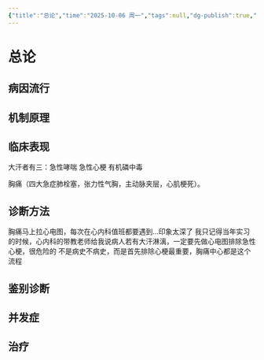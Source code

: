 ```yaml
---
{"title":"总论","time":"2025-10-06 周一","tags":null,"dg-publish":true,"permalink":"/200 学习/208 内科学/第03篇 心血管系统/第01章 总论/总论/","dgPassFrontmatter":true,"created":"2025-10-06T10:41:32.442+08:00","updated":"2025-10-06T10:43:30.577+08:00"}
---
```


# 总论
## 病因流行
## 机制原理
## 临床表现
大汗者有三：急性哮喘 急性心梗 有机磷中毒

胸痛（四大急症肺栓塞，张力性气胸，主动脉夹层，心肌梗死）。
## 诊断方法
胸痛马上拉心电图，每次在心内科值班都要遇到…印象太深了
我只记得当年实习的时候，心内科的带教老师给我说病人若有大汗淋漓，一定要先做心电图排除急性心梗，很危险的
不是病史不病史，而是首先排除心梗最重要，胸痛中心都是这个流程
## 鉴别诊断
## 并发症
## 治疗

















































































































































































































































































































































































































































